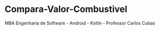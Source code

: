 # Compara-Valor-Combustivel

MBA Engenharia de Software - Android - Kotlin - Professor Carlos Cubas


